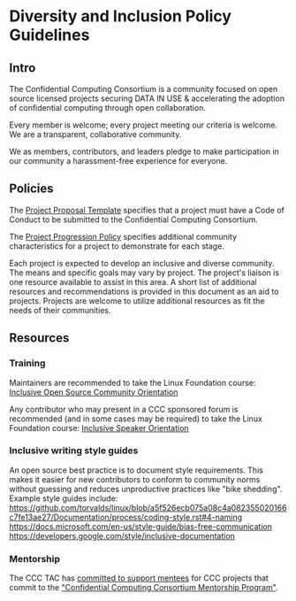 # Diversity and Inclusion Policy Guidelines

## Intro
The Confidential Computing Consortium is a community focused on open source
licensed projects securing DATA IN USE & accelerating the adoption of
confidential computing through open collaboration.

Every member is welcome; every project meeting our criteria is welcome. 
We are a transparent, collaborative community.

We as members, contributors, and leaders pledge to make participation
in our community a harassment-free experience for everyone.


## Policies
The [Project Proposal Template](project-submission-template.md) specifies that
a project must have a Code of Conduct to be submitted to the Confidential
Computing Consortium.

The [Project Progression Policy](project-submission-template.md) specifies
additional community characteristics for a project to demonstrate for each
stage.

Each project is expected to develop an inclusive and diverse community.
The means and specific goals may vary by project. The project's liaison is one
resource available to assist in this area. A short list of additional resources
and recommendations is provided in this document as an aid to projects.
Projects are welcome to utilize additional resources as fit the needs of their
communities.


## Resources

### Training
Maintainers are recommended to take the Linux Foundation course: 
[Inclusive Open Source Community Orientation](https://training.linuxfoundation.org/training/inclusive-open-source-community-orientation-lfc102/) 

Any contributor who may present in a CCC sponsored forum is recommended (and in
some cases may be required) to take the Linux Foundation course:
[Inclusive Speaker Orientation](https://training.linuxfoundation.org/resources/free-courses/inclusive-speaker-orientation/)

### Inclusive writing style guides
An open source best practice is to document style requirements. This makes it
easier for new contributors to conform to community norms without guessing and
reduces unproductive practices like "bike shedding". Example style guides
include:
https://github.com/torvalds/linux/blob/a5f526ecb075a08c4a082355020166c7fe13ae27/Documentation/process/coding-style.rst#4-naming
https://docs.microsoft.com/en-us/style-guide/bias-free-communication
https://developers.google.com/style/inclusive-documentation

### Mentorship
The CCC TAC has [committed to support mentees](./project-progression-policy.md#benefits-of-being-a-recognized-consortium-project)
 for CCC projects that commit to the ["Confidential Computing Consortium Mentorship Program"](https://github.com/confidential-computing/governance/tree/main/mentoring).
